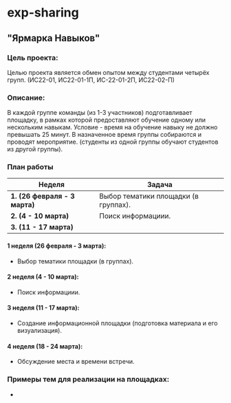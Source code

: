# exp-sharing
## "Ярмарка Навыков"

### Цель проекта:
Целью проекта является обмен опытом между студентами четырёх групп. (ИС22-01, ИС22-01-1П, ИС-22-01-2П, ИС22-02-П)

### Описание:
В каждой группе команды (из 1-3 участников) подготавливает площадку, в рамках которой предоставляют обучение одному или нескольким навыкам.
Условие - время на обучение навыку не должно превышать 25 минут.
В назначенное время группы собираются и проводят мероприятие. (студенты из одной группы обучают студентов из другой группы).

### План работы
| Неделя  | Задача |
| ------------- | ------------- |
| **1. (26 февраля - 3 марта)** | Выбор тематики площадки (в группах). |
| **2. (4 - 10 марта)**  | Поиск информациии. |
|**3. (11 - 17 марта)**||


#### 1 неделя (26 февраля - 3 марта):
- Выбор тематики площадки (в группах).
#### 2 неделя (4 - 10 марта):
- Поиск информациии.
#### 3 неделя (11 - 17 марта):
- Создание информационной площадки (подготовка материала и его визуализация).
#### 4 неделя (18 - 24 марта):  
- Обсуждение места и времени встречи.

### Примеры тем для реализации на площадках:
- 

